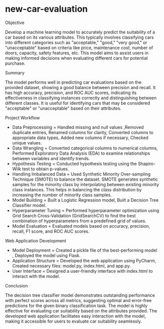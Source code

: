 # new-car-evaluation

Objective

Develop a machine learning model to accurately predict the suitability of a car based on its various attributes. This typically involves classifying cars into different categories such as "acceptable," "good," "very good," or "unacceptable" based on criteria like price, maintenance cost, number of doors, capacity, safety features, etc. This model aims to assist users in making informed decisions when evaluating different cars for potential purchase.

Summary

The model performs well in predicting car evaluations based on the provided dataset, showing a good balance between precision and recall. It has high accuracy, precision, and ROC AUC scores, indicating its effectiveness in classifying instances correctly and distinguishing between different classes. It is useful for identifying cars that may be considered "acceptable" or "unacceptable" based on their attributes.

Project Workflow 

* Data Preprocessing = Handled missing and null values ,Removed duplicate entries, Renamed columns for clarity, Converted columns to appropriate data types, Added new columns if necessary, Checked unique values.
* Data Wrangling = Converted categorical columns to numerical columns, Performed Exploratory Data Analysis (EDA) to examine relationships between variables and identify trends.
* Hypothesis Testing = Conducted hypothesis testing using the Shapiro-Wilk test to obtain p-values.
* Handling Imbalanced Data = Used Synthetic Minority Over-sampling Technique (SMOTE) to balance the dataset. SMOTE generates synthetic samples for the minority class by interpolating between existing minority class instances. This helps in balancing the class distribution by increasing the number of minority class samples.
* Model Building = Built a Logistic Regression model, Built a Decision Tree Classifier model.
* Hyperparameter Tuning = Performed hyperparameter optimization using Grid Search Cross-Validation (GridSearchCV) to find the best combination of hyperparameters from a predefined grid of values.
* Model Evaluation = Evaluated models based on accuracy, precision, recall, F1 score, and ROC AUC scores.

Web Application Development

* Model Deployment = Created a pickle file of the best-performing model , Deployed the model using Flask.
* Application Structure = Developed the web application using PyCharm, Created necessary files: model.py, index.html, and app.py.
* User Interface = Designed a user-friendly interface with index.html to interact with the model.

Conclusion

The decision tree classifier model demonstrates outstanding performance with perfect scores across all metrics, suggesting optimal and error-free predictions for the given binary classification task. The model is highly effective for evaluating car suitability based on the attributes provided. The developed web application facilitates easy interaction with the model, making it accessible for users to evaluate car suitability seamlessly.
